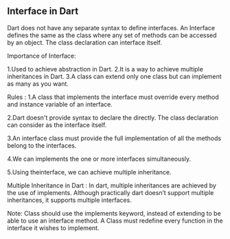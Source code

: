 ## Interface in Dart

Dart does not have any separate syntax to define interfaces.
An Interface defines the same as the class where any set of methods can be accessed by an object.
The class declaration can interface itself.

Importance of Interface:

1.Used to achieve abstraction in Dart.
2.It is a way to achieve multiple inheritances in Dart.
3.A class can extend only one class but can implement as many as you want.

Rules :
1.A class that implements the interface must override every method and instance variable of an interface.

2.Dart doesn't provide syntax to declare the directly. The class declaration can consider as the interface itself.

3.An interface class must provide the full implementation of all the methods belong to the interfaces.

4.We can implements the one or more interfaces simultaneously.

5.Using theinterface, we can achieve multiple inheritance.

Multiple Inheritance in Dart :
In dart, multiple inheritances are achieved by the use of implements. Although practically dart doesn’t support multiple inheritances, it supports multiple interfaces.

Note: Class should use the implements keyword, instead of extending to be able to use an interface method.
A Class must redefine every function in the interface it wishes to implement.
